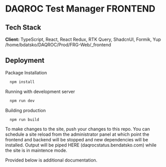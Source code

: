 # DAQROC Test Manager FRONTEND

## Tech Stack

**Client:** TypeScript, React, React Redux, RTK Query, ShadcnUI, Formik, Yup
/home/bdatsko/DAQROC/Prod/FRG-Web/_frontend
## Deployment

Package Installation

```bash
  npm install
```

Running with development server

```bash
  npm run dev
```

Building production

```bash
  npm run build
```

To make changes to the site, push your changes to this repo. You can schedule a site reload from the administrator panel
at which point the frontend and backend will be stopped and new dependencies will be installed. Output will be piped
HERE (daqrocstatus.bendatsko.com) while the site is in maintence mode.

Provided below is additional documentation.


